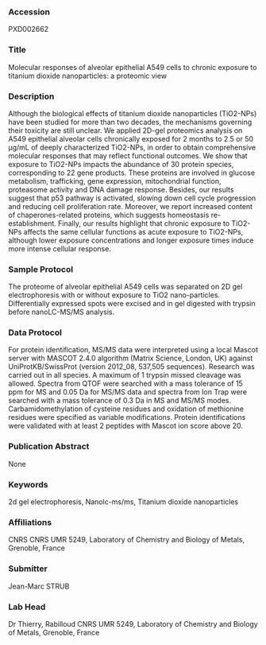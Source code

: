 ### Accession
PXD002662

### Title
Molecular responses of alveolar epithelial A549 cells to chronic exposure to titanium dioxide nanoparticles: a proteomic view

### Description
Although the biological effects of titanium dioxide nanoparticles (TiO2-NPs) have been studied for more than two decades, the mechanisms governing their toxicity are still unclear. We applied 2D-gel proteomics analysis on A549 epithelial alveolar cells chronically exposed for 2 months to 2.5 or 50 µg/mL of deeply characterized TiO2-NPs, in order to obtain comprehensive molecular responses that may reflect functional outcomes. We show that exposure to TiO2-NPs impacts the abundance of 30 protein species, corresponding to 22 gene products. These proteins are involved in glucose metabolism, trafficking, gene expression, mitochondrial function, proteasome activity and DNA damage response. Besides, our results suggest that p53 pathway is activated, slowing down cell cycle progression and reducing cell proliferation rate. Moreover, we report increased content of chaperones-related proteins, which suggests homeostasis re-establishment. Finally, our results highlight that chronic exposure to TiO2-NPs affects the same cellular functions as acute exposure to TiO2-NPs, although lower exposure concentrations and longer exposure times induce more intense cellular response.

### Sample Protocol
The proteome of alveolar epithelial A549 cells was separated on 2D gel electrophoresis with or without exposure to TiO2 nano-particles. Differentially expressed spots were excised and in gel digested with trypsin before nanoLC-MS/MS analysis.

### Data Protocol
For protein identification, MS/MS data were interpreted using a local Mascot server with MASCOT 2.4.0 algorithm (Matrix Science, London, UK) against UniProtKB/SwissProt (version 2012_08, 537,505 sequences). Research was carried out in all species. A maximum of 1 trypsin missed cleavage was allowed. Spectra from QTOF were searched with a mass tolerance of 15 ppm for MS and 0.05 Da for MS/MS data and spectra from Ion Trap were searched with a mass tolerance of 0.3 Da in MS and MS/MS modes. Carbamidomethylation of cysteine residues and oxidation of methionine residues were specified as variable modifications. Protein identifications were validated with at least 2 peptides with Mascot ion score above 20.

### Publication Abstract
None

### Keywords
2d gel electrophoresis, Nanolc-ms/ms, Titanium dioxide nanoparticles

### Affiliations
CNRS
CNRS UMR 5249, Laboratory of Chemistry and Biology of Metals, Grenoble, France

### Submitter
Jean-Marc STRUB

### Lab Head
Dr Thierry, Rabilloud
CNRS UMR 5249, Laboratory of Chemistry and Biology of Metals, Grenoble, France


